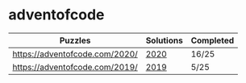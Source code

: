 # adventofcode

| Puzzles | Solutions | Completed |
| --- | --- | --- | 
| https://adventofcode.com/2020/ | [2020](2020/) | 16/25 |
| https://adventofcode.com/2019/ | [2019](2019/) | 5/25 |
